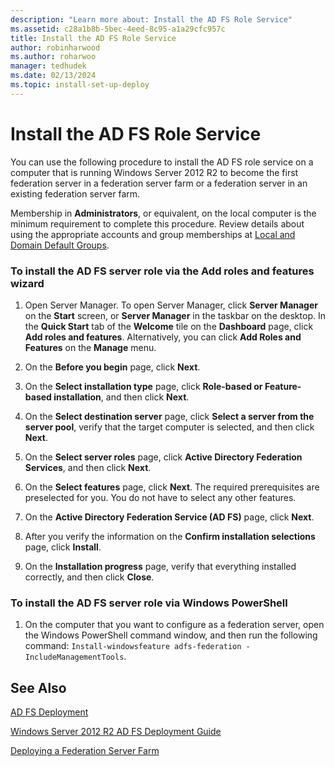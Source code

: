 ```yaml
---
description: "Learn more about: Install the AD FS Role Service"
ms.assetid: c28a1b8b-5bec-4eed-8c95-a1a29cfc957c
title: Install the AD FS Role Service
author: robinharwood
ms.author: roharwoo
manager: tedhudek
ms.date: 02/13/2024
ms.topic: install-set-up-deploy
---
```


# Install the AD FS Role Service

You can use the following procedure to install the AD FS role service on a computer that is running  Windows Server 2012 R2  to become the first federation server in a federation server farm or a federation server in an existing federation server farm.

Membership in **Administrators**, or equivalent, on the local computer is the minimum requirement to complete this procedure.  Review details about using the appropriate accounts and group memberships at [Local and Domain Default Groups](/previous-versions/orphan-topics/ws.10/dd728026(v=ws.10)).

### To install the AD FS server role via the Add roles and features wizard

1.  Open Server Manager. To open Server Manager, click **Server Manager** on the **Start** screen, or **Server Manager** in the taskbar on the desktop. In the **Quick Start** tab of the **Welcome** tile on the **Dashboard** page, click **Add roles and features**. Alternatively, you can click **Add Roles and Features** on the **Manage** menu.

2.  On the **Before you begin** page, click **Next**.

3.  On the **Select installation type** page, click **Role\-based or Feature\-based installation**, and then click **Next**.

4.  On the **Select destination server** page, click **Select a server from the server pool**, verify that the target computer is selected, and then click **Next**.

5.  On the **Select server roles** page, click **Active Directory Federation Services**, and then click **Next**.

6.  On the **Select features** page, click **Next**. The required prerequisites are preselected for you. You do not have to select any other features.

7.  On the **Active Directory Federation Service \(AD FS\)** page, click **Next**.

8.  After you verify the information on the **Confirm installation selections** page, click **Install**.

9. On the **Installation progress** page, verify that everything installed correctly, and then click **Close**.

### To install the AD FS server role via Windows PowerShell

1.  On the computer that you want to configure as a federation server, open the Windows PowerShell command window, and then run the following command: `Install-windowsfeature adfs-federation -IncludeManagementTools`.

## See Also

[AD FS Deployment](../../ad-fs/AD-FS-Deployment.md)

[Windows Server 2012 R2 AD FS Deployment Guide](../../ad-fs/deployment/Windows-Server-2012-R2-AD-FS-Deployment-Guide.md)

[Deploying a Federation Server Farm](../../ad-fs/deployment/Deploying-a-Federation-Server-Farm.md)
